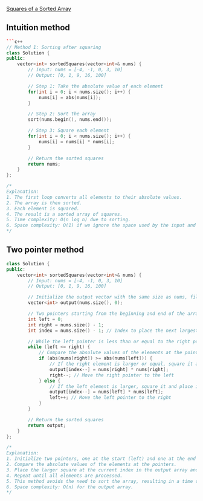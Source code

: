 [Squares of a Sorted Array](https://leetcode.com/problems/squares-of-a-sorted-array/description/)

## Intuition method

```c++
```c++
// Method 1: Sorting after squaring
class Solution {
public:
    vector<int> sortedSquares(vector<int>& nums) {
        // Input: nums = [-4, -1, 0, 3, 10]
        // Output: [0, 1, 9, 16, 100]

        // Step 1: Take the absolute value of each element
        for(int i = 0; i < nums.size(); i++) {
            nums[i] = abs(nums[i]);
        }

        // Step 2: Sort the array
        sort(nums.begin(), nums.end());

        // Step 3: Square each element
        for(int i = 0; i < nums.size(); i++) {
            nums[i] = nums[i] * nums[i];
        }

        // Return the sorted squares
        return nums;
    }
};

/*
Explanation:
1. The first loop converts all elements to their absolute values.
2. The array is then sorted.
3. Each element is squared.
4. The result is a sorted array of squares.
5. Time complexity: O(n log n) due to sorting.
6. Space complexity: O(1) if we ignore the space used by the input and output vectors.
*/
```

## Two pointer method

```c++
class Solution {
public:
    vector<int> sortedSquares(vector<int>& nums) {
        // Input: nums = [-4, -1, 0, 3, 10]
        // Output: [0, 1, 9, 16, 100]

        // Initialize the output vector with the same size as nums, filled with 0s
        vector<int> output(nums.size(), 0);

        // Two pointers starting from the beginning and end of the array
        int left = 0;
        int right = nums.size() - 1;
        int index = nums.size() - 1; // Index to place the next largest square

        // While the left pointer is less than or equal to the right pointer
        while (left <= right) {
            // Compare the absolute values of the elements at the pointers
            if (abs(nums[right]) >= abs(nums[left])) {
                // If the right element is larger or equal, square it and place it in the output
                output[index--] = nums[right] * nums[right];
                right--; // Move the right pointer to the left
            } else {
                // If the left element is larger, square it and place it in the output
                output[index--] = nums[left] * nums[left];
                left++; // Move the left pointer to the right
            }
        }

        // Return the sorted squares
        return output;
    }
};

/*
Explanation:
1. Initialize two pointers, one at the start (left) and one at the end (right) of the array.
2. Compare the absolute values of the elements at the pointers.
3. Place the larger square at the current index in the output array and move the corresponding pointer.
4. Repeat until all elements are processed.
5. This method avoids the need to sort the array, resulting in a time complexity of O(n).
6. Space complexity: O(n) for the output array.
*/
```